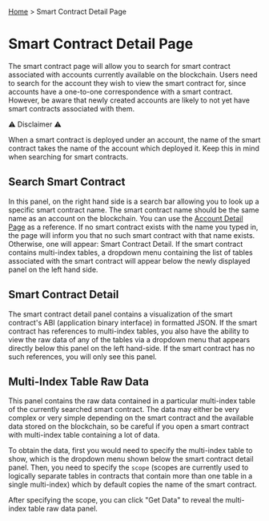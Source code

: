 [Home](../..) > Smart Contract Detail Page

# Smart Contract Detail Page

The smart contract page will allow you to search for smart contract associated with accounts currently available on the blockchain. Users need to search for the account they wish to view the smart contract for, since accounts have a one-to-one correspondence with a smart contract. However, be aware that newly created accounts are likely to not yet have smart contracts associated with them.

:warning: Disclaimer :warning:

When a smart contract is deployed under an account, the name of the smart contract takes the name of the account which deployed it. Keep this in mind when searching for smart contracts.

## Search Smart Contract

In this panel, on the right hand side is a search bar allowing you to look up a specific smart contract name. The smart contract name should be the same name as an account on the blockchain. You can use the [Account Detail Page](account-detail-page.md) as a reference. If no smart contract exists with the name you typed in, the page will inform you that no such smart contract with that name exists. Otherwise, one will appear: Smart Contract Detail. If the smart contract contains multi-index tables, a dropdown menu containing the list of tables associated with the smart contract will appear below the newly displayed panel on the left hand side.

## Smart Contract Detail

The smart contract detail panel contains a visualization of the smart contract's ABI (application binary interface) in formatted JSON. If the smart contract has references to multi-index tables, you also have the ability to view the raw data of any of the tables via a dropdown menu that appears directly below this panel on the left hand-side. If the smart contract has no such references, you will only see this panel. 

## Multi-Index Table Raw Data

This panel contains the raw data contained in a particular multi-index table of the currently searched smart contract. The data may either be very complex or very simple depending on the smart contract and the available data stored on the blockchain, so be careful if you open a smart contract with multi-index table containing a lot of data.

To obtain the data, first you would need to specify the multi-index table to show, which is the dropdown menu shown below the smart contract detail panel. Then, you need to specify the `scope` (scopes are currently used to logically separate tables in contracts that contain more than one table in a single multi-index) which by default copies the name of the smart contract. 

After specifying the scope, you can click "Get Data" to reveal the multi-index table raw data panel.
